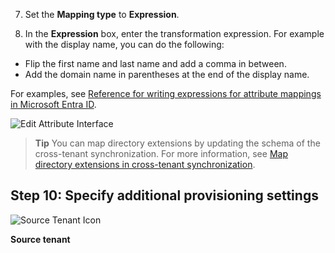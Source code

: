 7. Set the **Mapping type** to **Expression**.

8. In the **Expression** box, enter the transformation expression. For example with the display name, you can do the following:

- Flip the first name and last name and add a comma in between.
- Add the domain name in parentheses at the end of the display name.

For examples, see [Reference for writing expressions for attribute mappings in Microsoft Entra ID](#).

![Edit Attribute Interface](Interface.png)

> **Tip**
> You can map directory extensions by updating the schema of the cross-tenant synchronization. For more information, see [Map directory extensions in cross-tenant synchronization](#).

## Step 10: Specify additional provisioning settings

![Source Tenant Icon](SourceTenant.png) 

**Source tenant**